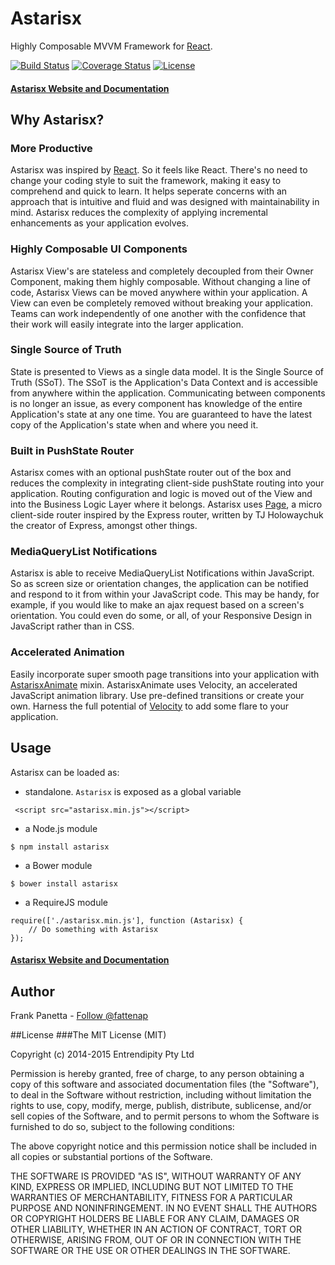 Astarisx
=====

Highly Composable MVVM Framework for [React](http://facebook.github.io/react/).

[![Build Status]](https://travis-ci.org/entrendipity/astarisx)
[![Coverage Status]](https://coveralls.io/r/entrendipity/astarisx)
[![License]](https://github.com/entrendipity/astarisx/blob/master/LICENSE)

#### [Astarisx Website and Documentation](http://entrendipity.github.io/astarisx/)

## Why Astarisx?

### More Productive
Astarisx was inspired by <a href="http://facebook.github.io/react/">React</a>. So it feels like React. There's no need to change your coding style to suit the framework, making it easy to comprehend and quick to learn. It helps seperate concerns with an approach that is intuitive and fluid and was designed with maintainability in mind. Astarisx reduces the complexity of applying incremental enhancements as your application evolves.

### Highly Composable UI Components
Astarisx View's are stateless and completely decoupled from their Owner Component, making them highly composable. Without changing a line of code, Astarisx Views can be moved anywhere within your application. A View can even be completely removed without breaking your application. Teams can work independently of one another with the confidence that their work will easily integrate into the larger application.

### Single Source of Truth
State is presented to Views as a single data model. It is the Single Source of Truth (SSoT). The SSoT is the Application's Data Context and is accessible from anywhere within the application. Communicating between components is no longer an issue, as every component has knowledge of the entire Application's state at any one time. You are guaranteed to have the latest copy of the Application's state when and where you need it.

### Built in PushState Router
Astarisx comes with an optional pushState router out of the box and reduces the complexity in integrating client-side pushState routing into your application. Routing configuration and logic is moved out of the View and into the Business Logic Layer where it belongs. Astarisx uses [Page](http://visionmedia.github.io/page.js/), a micro client-side router inspired by the Express router, written by TJ Holowaychuk the creator of Express, amongst other things.

### MediaQueryList Notifications
Astarisx is able to receive MediaQueryList Notifications within JavaScript. So as screen size or orientation changes, the application can be notified and respond to it from within your JavaScript code. This may be handy, for example, if you would like to make an ajax request based on a screen's orientation. You could even do some, or all, of your Responsive Design in JavaScript rather than in CSS.

### Accelerated Animation
Easily incorporate super smooth page transitions into your application with [AstarisxAnimate](https://github.com/entrendipity/astarisx-animate) mixin. AstarisxAnimate uses Velocity, an accelerated JavaScript animation library. Use pre-defined transitions or create your own. Harness the full potential of [Velocity](http://julian.com/research/velocity/) to add some flare to your application.

## Usage
Astarisx can be loaded as:

-   standalone. `Astarisx` is exposed as a global variable

```javscript
 <script src="astarisx.min.js"></script>
```

-   a Node.js module

```
$ npm install astarisx
```

-   a Bower module

```
$ bower install astarisx
```

-   a RequireJS module

```
require(['./astarisx.min.js'], function (Astarisx) {
    // Do something with Astarisx
});
```

#### [Astarisx Website and Documentation](http://entrendipity.github.io/astarisx/)

## Author
Frank Panetta  - [Follow @fattenap](https://twitter.com/intent/follow?screen_name=fattenap)

##License
###The MIT License (MIT)

Copyright (c) 2014-2015 Entrendipity Pty Ltd

Permission is hereby granted, free of charge, to any person obtaining a copy of this software and associated documentation files (the "Software"), to deal in the Software without restriction, including without limitation the rights to use, copy, modify, merge, publish, distribute, sublicense, and/or sell copies of the Software, and to permit persons to whom the Software is furnished to do so, subject to the following conditions:

The above copyright notice and this permission notice shall be included in all copies or substantial portions of the Software.

THE SOFTWARE IS PROVIDED "AS IS", WITHOUT WARRANTY OF ANY KIND, EXPRESS OR IMPLIED, INCLUDING BUT NOT LIMITED TO THE WARRANTIES OF MERCHANTABILITY, FITNESS FOR A PARTICULAR PURPOSE AND NONINFRINGEMENT. IN NO EVENT SHALL THE AUTHORS OR COPYRIGHT HOLDERS BE LIABLE FOR ANY CLAIM, DAMAGES OR OTHER LIABILITY, WHETHER IN AN ACTION OF CONTRACT, TORT OR OTHERWISE, ARISING FROM, OUT OF OR IN CONNECTION WITH THE SOFTWARE OR THE USE OR OTHER DEALINGS IN THE SOFTWARE.

[Build Status]: https://travis-ci.org/entrendipity/astarisx.svg?branch=master
[License]: http://img.shields.io/npm/l/mochify.svg
[Coverage Status]: https://coveralls.io/repos/entrendipity/astarisx/badge.svg?branch=master

